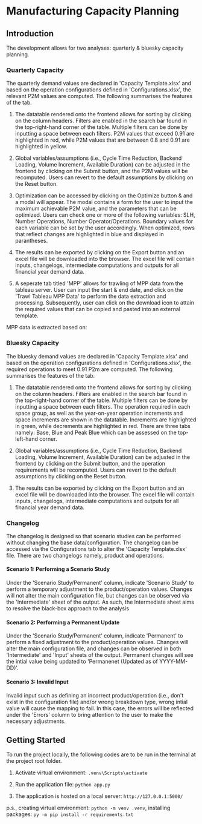 # Manufacturing Capacity Planning

## Introduction
The development allows for two analyses: quarterly & bluesky capacity planning.

### Quarterly Capacity
The quarterly demand values are declared in 'Capacity Template.xlsx' and based on the operation configurations defined in 'Configurations.xlsx', the relevant P2M values are computed. The following summarises the features of the tab.

1. The datatable rendered onto the frontend allows for sorting by clicking on the column headers. Filters are enabled in the search bar found in the top-right-hand corner of the table. Multiple filters can be done by inputting a space between each filters. P2M values that exceed 0.91 are highlighted in red, while P2M values that are between 0.8 and 0.91 are highlighted in yellow.

2. Global variables/assumptions (i.e., Cycle Time Reduction, Backend Loading, Volume Increment, Available Duration) can be adjusted in the frontend by clicking on the Submit button, and the P2M values will be recomputed. Users can revert to the default assumptions by clicking on the Reset button.

3. Optimization can be accessed by clicking on the Optimize button & and a modal will appear. The modal contains a form for the user to input the maximum achievable P2M value, and the parameters that can be optimized. Users can check one or more of the following variables: SLH, Number Operations, Number Operator/Operations. Boundary values for each variable can be set by the user accordingly. When optimized, rows that reflect changes are highlighted in blue and displayed in parantheses.

4. The results can be exported by clicking on the Export button and an excel file will be downloaded into the browser. The excel file will contain inputs, changelogs, intermediate computations and outputs for all financial year demand data.

5. A seperate tab titled 'MPP' allows for trawling of MPP data from the tableau server. User can input the start & end date, and click on the 'Trawl Tableau MPP Data' to perform the data extraction and processing. Subsequently, user can click on the download icon to attain the required values that can be copied and pasted into an external template.

MPP data is extracted based on:

### Bluesky Capacity
The bluesky demand values are declared in 'Capacity Template.xlsx' and based on the operation configurations defined in 'Configurations.xlsx', the required operations to meet 0.91 P2m are computed. The following summarises the features of the tab.

1. The datatable rendered onto the frontend allows for sorting by clicking on the column headers. Filters are enabled in the search bar found in the top-right-hand corner of the table. Multiple filters can be done by inputting a space between each filters. The operation required in each space group, as well as the year-on-year operation increments and space increments are shown in the datatable. Increments are highlighted in green, while decrements are highlighted in red. There are three tabs namely: Base, Blue and Peak Blue which can be assessed on the top-left-hand corner.

2. Global variables/assumptions (i.e., Cycle Time Reduction, Backend Loading, Volume Increment, Available Duration) can be adjusted in the frontend by clicking on the Submit button, and the operation requirements will be recomputed. Users can revert to the default assumptions by clicking on the Reset button.

4. The results can be exported by clicking on the Export button and an excel file will be downloaded into the browser. The excel file will contain inputs, changelogs, intermediate computations and outputs for all financial year demand data.

### Changelog
The changelog is designed so that scenario studies can be performed without changing the base data/configuration. The changelog can be accessed via the Configurations tab to alter the 'Capacity Template.xlsx' file. There are two changelogs namely, product and operations.

#### Scenario 1: Performing a Scenario Study
Under the 'Scenario Study/Permanent' column, indicate 'Scenario Study' to perform a temporary adjustment to the product/operation values. Changes will not alter the main configuration file, but changes can be observed via the 'Intermediate' sheet of the output. As such, the Intermediate sheet aims to resolve the black-box approach to the analysis

#### Scenario 2: Performing a Permanent Update
Under the 'Scenario Study/Permanent' column, indicate 'Permanent' to perform a fixed adjustment to the product/operation values. Changes will alter the main configuration file, and changes can be observed in both 'Intermediate' and 'Input' sheets of the output.
Permanent changes will see the intial value being updated to 'Permanenet (Updated as of YYYY-MM-DD)'.

#### Scenario 3: Invalid Input
Invalid input such as defining an incorrect product/operation (i.e., don't exist in the configuration file) and/or wrong breakdown type, wrong intial value will cause the mapping to fail. In this case, the errors will be reflected under the 'Errors' column to bring attention to the user to make the necessary adjustments. 

## Getting Started
To run the project locally, the following codes are to be run in the terminal at the project root folder.

1. Activate virtual environment:  ```.venv\Scripts\activate```

2. Run the application file:  ```python app.py```

3. The application is hosted on a local server: ```http://127.0.0.1:5000/```

p.s., creating virtual environment: ```python -m venv .venv```, installing packages: ```py -m pip install -r requirements.txt```
